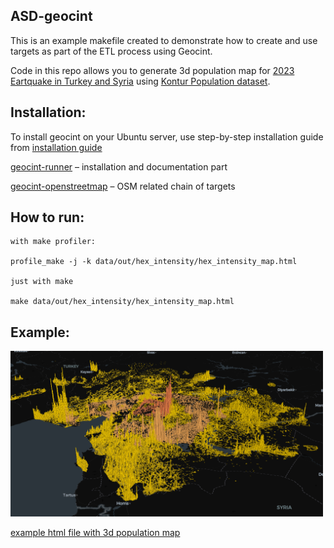 ## ASD-geocint
This is an example makefile created to demonstrate how to create and use targets as part of the ETL process using Geocint.

Code in this repo allows you to generate 3d population map for [2023 Eartquake in Turkey and Syria](https://en.wikipedia.org/wiki/2023_Turkey%E2%80%93Syria_earthquakes) using [Kontur Population dataset](https://data.humdata.org/dataset/kontur-population-dataset?).


## Installation:

To install geocint on your Ubuntu server, use step-by-step installation guide from [installation guide](https://github.com/konturio/geocint-runner/DOCUMENTATION.md)

[geocint-runner](https://github.com/konturio/geocint-runner) – installation and documentation part

[geocint-openstreetmap](https://github.com/konturio/geocint-openstreetmap) – OSM related chain of targets

## How to run:

```
with make profiler:

profile_make -j -k data/out/hex_intensity/hex_intensity_map.html

just with make

make data/out/hex_intensity/hex_intensity_map.html
```

## Example:

<img src='map.png' width='500'>

[example html file with 3d population map](https://github.com/frolui/asd-geocint/blob/master/hex_intensity_map_example.html)
